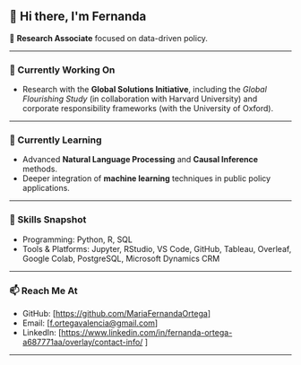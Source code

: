 

## 👋 Hi there, I'm Fernanda

🔬 **Research Associate** focused on data-driven policy.


---

### 🔭 Currently Working On

* Research with the **Global Solutions Initiative**, including the *Global Flourishing Study* (in collaboration with Harvard University) and corporate responsibility frameworks (with the University of Oxford).

---

### 🌱 Currently Learning

* Advanced **Natural Language Processing** and **Causal Inference** methods.
* Deeper integration of **machine learning** techniques in public policy applications.


---
### 🧠 Skills Snapshot

* Programming: Python, R, SQL
* Tools & Platforms: Jupyter, RStudio, VS Code, GitHub, Tableau, Overleaf, Google Colab,  PostgreSQL, Microsoft Dynamics CRM

---



### 📫 Reach Me At

* GitHub: \[https://github.com/MariaFernandaOrtega]
* Email: \[[f.ortegavalencia@gmail.com](mailto:f.ortegavalencia@gmail.com)]
* LinkedIn: \[https://www.linkedin.com/in/fernanda-ortega-a687771aa/overlay/contact-info/ ]

---
